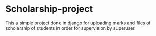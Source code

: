 # Scholarship-project
This a simple project done in django for uploading marks and files of scholarship of students in order for supervision by superuser. 
